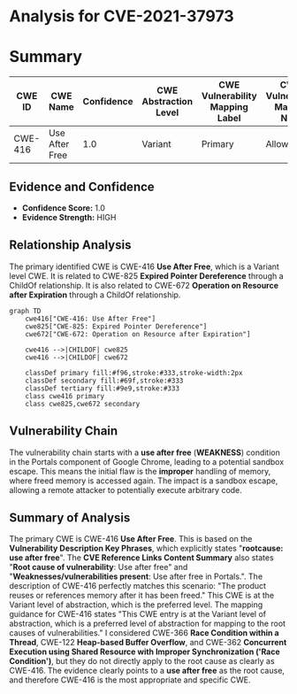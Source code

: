# Analysis for CVE-2021-37973

# Summary
| CWE ID | CWE Name | Confidence | CWE Abstraction Level | CWE Vulnerability Mapping Label | CWE-Vulnerability Mapping Notes |
|---|---|---|---|---|---|
| CWE-416 | Use After Free | 1.0 | Variant | Primary | Allowed |

## Evidence and Confidence

*   **Confidence Score:** 1.0
*   **Evidence Strength:** HIGH

## Relationship Analysis
The primary identified CWE is CWE-416 **Use After Free**, which is a Variant level CWE. It is related to CWE-825 **Expired Pointer Dereference** through a ChildOf relationship. It is also related to CWE-672 **Operation on Resource after Expiration** through a ChildOf relationship.
```mermaid
graph TD
    cwe416["CWE-416: Use After Free"]
    cwe825["CWE-825: Expired Pointer Dereference"]
    cwe672["CWE-672: Operation on Resource after Expiration"]

    cwe416 -->|CHILDOF| cwe825
    cwe416 -->|CHILDOF| cwe672

    classDef primary fill:#f96,stroke:#333,stroke-width:2px
    classDef secondary fill:#69f,stroke:#333
    classDef tertiary fill:#9e9,stroke:#333
    class cwe416 primary
    class cwe825,cwe672 secondary
```

## Vulnerability Chain
The vulnerability chain starts with a **use after free** (**WEAKNESS**) condition in the Portals component of Google Chrome, leading to a potential sandbox escape. This means the initial flaw is the **improper** handling of memory, where freed memory is accessed again. The impact is a sandbox escape, allowing a remote attacker to potentially execute arbitrary code.

## Summary of Analysis
The primary CWE is CWE-416 **Use After Free**. This is based on the **Vulnerability Description Key Phrases**, which explicitly states "**rootcause:** **use after free**". The **CVE Reference Links Content Summary** also states "**Root cause of vulnerability**: Use after free" and "**Weaknesses/vulnerabilities present**: Use after free in Portals.". The description of CWE-416 perfectly matches this scenario: "The product reuses or references memory after it has been freed." This CWE is at the Variant level of abstraction, which is the preferred level. The mapping guidance for CWE-416 states "This CWE entry is at the Variant level of abstraction, which is a preferred level of abstraction for mapping to the root causes of vulnerabilities." I considered CWE-366 **Race Condition within a Thread**, CWE-122 **Heap-based Buffer Overflow**, and CWE-362 **Concurrent Execution using Shared Resource with Improper Synchronization ('Race Condition')**, but they do not directly apply to the root cause as clearly as CWE-416. The evidence clearly points to a **use after free** as the root cause, and therefore CWE-416 is the most appropriate and specific CWE.